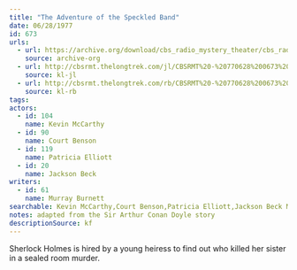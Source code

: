```yaml
---
title: "The Adventure of the Speckled Band"
date: 06/28/1977
id: 673
urls: 
  - url: https://archive.org/download/cbs_radio_mystery_theater/cbs_radio_mystery_theater-0651-0700.zip/cbs_radio_mystery_theater-0651-0700%2Fcbsrmt_0673_adventure_of_the_speckled_band.mp3
    source: archive-org
  - url: http://cbsrmt.thelongtrek.com/jl/CBSRMT%20-%20770628%200673%20The%20Adventure%20Of%20The%20Speckled%20Band_jl.mp3
    source: kl-jl
  - url: http://cbsrmt.thelongtrek.com/rb/CBSRMT%20-%20770628%200673%20The%20Adventure%20of%20the%20Speckled%20Band_WLNH-FM_rb.mp3
    source: kl-rb
tags: 
actors:  
  - id: 104
    name: Kevin McCarthy  
  - id: 90
    name: Court Benson  
  - id: 119
    name: Patricia Elliott  
  - id: 20
    name: Jackson Beck
writers:  
  - id: 61
    name: Murray Burnett
searchable: Kevin McCarthy,Court Benson,Patricia Elliott,Jackson Beck Murray Burnett
notes: adapted from the Sir Arthur Conan Doyle story
descriptionSource: kf
---
```

Sherlock Holmes is hired by a young heiress to find out who killed her sister in a sealed room murder.